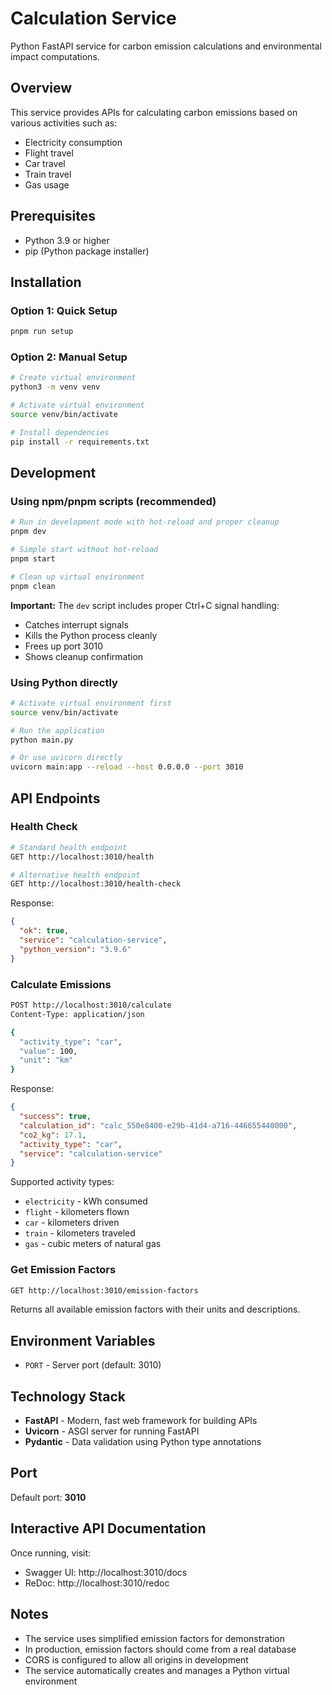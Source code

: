 # Calculation Service

Python FastAPI service for carbon emission calculations and environmental impact computations.

## Overview

This service provides APIs for calculating carbon emissions based on various activities such as:
- Electricity consumption
- Flight travel
- Car travel
- Train travel
- Gas usage

## Prerequisites

- Python 3.9 or higher
- pip (Python package installer)

## Installation

### Option 1: Quick Setup
```bash
pnpm run setup
```

### Option 2: Manual Setup
```bash
# Create virtual environment
python3 -m venv venv

# Activate virtual environment
source venv/bin/activate

# Install dependencies
pip install -r requirements.txt
```

## Development

### Using npm/pnpm scripts (recommended)
```bash
# Run in development mode with hot-reload and proper cleanup
pnpm dev

# Simple start without hot-reload
pnpm start

# Clean up virtual environment
pnpm clean
```

**Important:** The `dev` script includes proper Ctrl+C signal handling:
- Catches interrupt signals
- Kills the Python process cleanly
- Frees up port 3010
- Shows cleanup confirmation

### Using Python directly
```bash
# Activate virtual environment first
source venv/bin/activate

# Run the application
python main.py

# Or use uvicorn directly
uvicorn main:app --reload --host 0.0.0.0 --port 3010
```

## API Endpoints

### Health Check
```bash
# Standard health endpoint
GET http://localhost:3010/health

# Alternative health endpoint
GET http://localhost:3010/health-check
```

Response:
```json
{
  "ok": true,
  "service": "calculation-service",
  "python_version": "3.9.6"
}
```

### Calculate Emissions
```bash
POST http://localhost:3010/calculate
Content-Type: application/json

{
  "activity_type": "car",
  "value": 100,
  "unit": "km"
}
```

Response:
```json
{
  "success": true,
  "calculation_id": "calc_550e8400-e29b-41d4-a716-446655440000",
  "co2_kg": 17.1,
  "activity_type": "car",
  "service": "calculation-service"
}
```

Supported activity types:
- `electricity` - kWh consumed
- `flight` - kilometers flown
- `car` - kilometers driven
- `train` - kilometers traveled
- `gas` - cubic meters of natural gas

### Get Emission Factors
```bash
GET http://localhost:3010/emission-factors
```

Returns all available emission factors with their units and descriptions.

## Environment Variables

- `PORT` - Server port (default: 3010)

## Technology Stack

- **FastAPI** - Modern, fast web framework for building APIs
- **Uvicorn** - ASGI server for running FastAPI
- **Pydantic** - Data validation using Python type annotations

## Port

Default port: **3010**

## Interactive API Documentation

Once running, visit:
- Swagger UI: http://localhost:3010/docs
- ReDoc: http://localhost:3010/redoc

## Notes

- The service uses simplified emission factors for demonstration
- In production, emission factors should come from a real database
- CORS is configured to allow all origins in development
- The service automatically creates and manages a Python virtual environment

